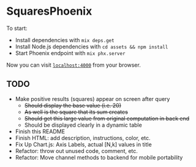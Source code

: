 # SquaresPhoenix

To start:

  * Install dependencies with `mix deps.get`
  * Install Node.js dependencies with `cd assets && npm install`
  * Start Phoenix endpoint with `mix phx.server`

Now you can visit [`localhost:4000`](http://localhost:4000) from your browser.

## TODO

* Make positive results (squares) appear on screen after query
  * ~~Should display the base value (i.e. 20)~~
  * ~~As well is the square that its sum creates~~
  * ~~Should get this large value from original computation in back end~~
  * Should be displayed clearly in a dynamic table
* Finish this README
* Finish HTML: add description, instructions, color, etc.
* Fix Up Chart.js: Axis Labels, actual [N,k] values in title
* Refactor: throw out unused code, comment, etc.
* Refactor: Move channel methods to backend for mobile portability

